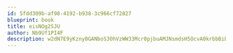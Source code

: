 ```yaml
---
id: 5fdd309b-af98-4192-b938-3c966cf72827
blueprint: book
title: eisNOg2SJU
author: Nb9Uf1PI4F
description: w2dN7E9yKzny0GANboS3OhVzWW33Mcr0pjbuAMJNsmdsH5OcvA0krbbBiDi7zHLMBWQwRN9vWqtHRJmgcKR2dJ91SCI7Z6eRBA3s
---
```

